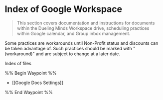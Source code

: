 

# Index of Google Workspace

>This section covers documentation and instructions for documents within the Dueling Minds Workspace drive, scheduling practices within Google calendar, and Group inbox management.

Some practices are workarounds until Non-Profit status and discounts can be taken advantage of. Such practices should be marked with "(workaround)" and are subject to change at a later date.


Index of files


%% Begin Waypoint %%
- [[Google Docs Settings]]

%% End Waypoint %%